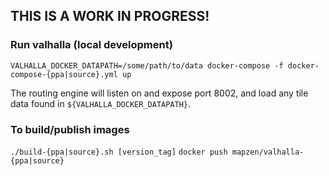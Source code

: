 ## THIS IS A WORK IN PROGRESS!

### Run valhalla (local development)
`VALHALLA_DOCKER_DATAPATH=/some/path/to/data docker-compose -f docker-compose-{ppa|source}.yml up`

The routing engine will listen on and expose port 8002, and load any tile data found in `${VALHALLA_DOCKER_DATAPATH}`.

### To build/publish images
`./build-{ppa|source}.sh [version_tag]`
`docker push mapzen/valhalla-{ppa|source}`
